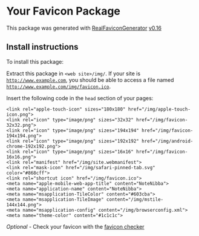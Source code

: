 # Your Favicon Package

This package was generated with [RealFaviconGenerator](https://realfavicongenerator.net/) [v0.16](https://realfavicongenerator.net/change_log#v0.16)

## Install instructions

To install this package:

Extract this package in <code>&lt;web site&gt;/img/</code>. If your site is <code>http://www.example.com</code>, you should be able to access a file named <code>http://www.example.com/img/favicon.ico</code>.

Insert the following code in the `head` section of your pages:

    <link rel="apple-touch-icon" sizes="180x180" href="/img/apple-touch-icon.png">
    <link rel="icon" type="image/png" sizes="32x32" href="/img/favicon-32x32.png">
    <link rel="icon" type="image/png" sizes="194x194" href="/img/favicon-194x194.png">
    <link rel="icon" type="image/png" sizes="192x192" href="/img/android-chrome-192x192.png">
    <link rel="icon" type="image/png" sizes="16x16" href="/img/favicon-16x16.png">
    <link rel="manifest" href="/img/site.webmanifest">
    <link rel="mask-icon" href="/img/safari-pinned-tab.svg" color="#868cff">
    <link rel="shortcut icon" href="/img/favicon.ico">
    <meta name="apple-mobile-web-app-title" content="NoteNibba">
    <meta name="application-name" content="NoteNibba">
    <meta name="msapplication-TileColor" content="#603cba">
    <meta name="msapplication-TileImage" content="/img/mstile-144x144.png">
    <meta name="msapplication-config" content="/img/browserconfig.xml">
    <meta name="theme-color" content="#1c1c1c">

*Optional* - Check your favicon with the [favicon checker](https://realfavicongenerator.net/favicon_checker)